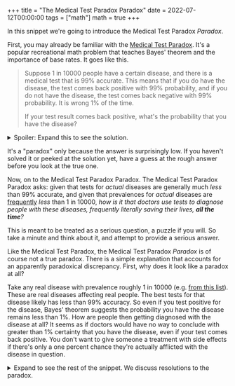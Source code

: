 +++
title = "The Medical Test Paradox Paradox"
date = 2022-07-12T00:00:00
tags = ["math"]
math = true
+++

In this snippet we're going to introduce the Medical Test Paradox _Paradox_.

First, you may already be familiar with the [Medical Test Paradox](https://www.youtube.com/watch?v=lG4VkPoG3ko). It's a popular recreational math problem that teaches Bayes' theorem and the importance of base rates. It goes like this.

> Suppose 1 in 10000 people have a certain disease, and there is a medical test that is 99% accurate. This means that if you do have the disease, the test comes back positive with 99% probability, and if you do not have the disease, the test comes back negative with 99% probability. It is wrong 1% of the time.
>
> If your test result comes back positive, what's the probability that you have the disease?

<details>
  <summary>Spoiler: Expand this to see the solution.</summary>

The classic solution proceeds as follows.

Let $D=\text{yes}$ be the event where you have the disease.
Let $T=\text{positive}$ be the event where the test comes back positive.

Using this notation, we want to find $P(D=\text{yes} | T=\text{positive})$.
We proceed by Bayes' theorem.

$P(D=\text{yes} | T=\text{positive}) = \frac{P(T=\text{positive} | D = \text{yes})P(D = \text{yes})}{P(T = \text{positive})}$
$$= \frac{P(T=\text{positive} | D = \text{yes})P(D = \text{yes})}{P(T=\text{positive} | D = \text{yes})P(D = \text{yes}) + P(T=\text{positive} | D = \text{no})P(D = \text{no})}$$
$$= \frac{0.99 \cdot \frac{1}{10000}}{0.99 \cdot \frac{1}{10000} + 0.01 \cdot \frac{9999}{10000}}$$
$$= 0.009803 \approx \fbox{1%}$$
</details>

It's a "paradox" only because the answer is surprisingly low. If you haven't solved it or peeked at the solution yet, have a guess at the rough answer before you look at the true one.

Now, on to the Medical Test Paradox Paradox. The Medical Test Paradox Paradox asks: given that tests for _actual_ diseases are generally much _less_ than 99% accurate, and given that prevalences for _actual_ diseases are [frequently](https://www.medicalhomeportal.org/diagnoses-and-conditions/diagnosis-prevalence-list) _less_ than 1 in 10000, _how is it that doctors use tests to diagnose people with these diseases, frequently literally saving their lives, **all the time**?_

This is meant to be treated as a serious question, a puzzle if you will. So take a minute and think about it, and attempt to provide a serious answer.

Like the Medical Test Paradox, the Medical Test Paradox _Paradox_ is of course not a true paradox. There is a simple explanation that accounts for an apparently paradoxical discrepancy. First, why does it look like a paradox at all?

Take any real disease with prevalence roughly 1 in 10000 (e.g. [from this list]([frequently](https://www.medicalhomeportal.org/diagnoses-and-conditions/diagnosis-prevalence-list))). These are real diseases affecting real people. The best tests for that disease likely has less than 99% accuracy.
So even if you test positive for the disease, Bayes' theorem suggests the probability you have the disease remains less than 1%. How are people then getting diagnosed with the disease at all? It seems as if doctors would have no way to conclude with greater than 1% certainty that you have the disease, even if your test comes back positive. You don't want to give someone a treatment with side effects if there's only a one percent chance they're actually afflicted with the disease in question.

<details>
  <summary>Expand to see the rest of the snippet. We discuss resolutions to the paradox.</summary>

The Medical Test Paradox assumes that prior to taking the medical test, the probability that you have the disease is given by the disease's prevalence, i.e. 1 in 10000. This is true if the medical test is being administered to random members of the population.
However, usually there is a _reason_ for administering a medical test.
Common reasons you might take a medical test include (a) you are showing symptoms or (b) exposure to a pathogen.
In these scenarios, the prior probability that you have the disease is higher than the disease's prevalence.

Doctors aren't just administering random tests to random people.
They are administering tests as part of a differential where the test is likely to distinguish between a small number of reasonable alternative hypotheses that could explain your symptoms, generally each with a prior far exceeding 1 in 10000 (I'd estimate values between 1 in 10 and 1 in 3 are more common, but of course it varies according to the specifics of the situation).
The priors are higher than the candidate diseases' prevalence because your symptoms already indicate that you have _something_, even though they don't fully narrow down what it is you have.

This _reason for administering the test_ resolves the Medical Test Paradox Paradox.

<details>
  <summary>Does this change how we think about the original Medical Test Paradox?</summary>

I think it does. Now, when asked "If your test result comes back positive, what's the probability that you have the disease?", I no longer think the appropriate answer is 1%. Instead, the appropriate response is "Why did I take the test? Was I exposed? Do I have symptoms? Or was I participating in an experimental trial?" Only if there was no reason for taking the test is the answer 1% appropriate. If there was a good reason, the probability is likely much higher than 1%.
</details>
</details>
